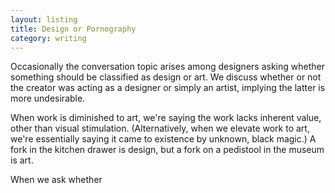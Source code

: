 ```yaml
---
layout: listing
title: Design or Pornography
category: writing
---
```


Occasionally the conversation topic arises among designers asking whether something should be classified as design or art. We discuss whether or not the creator was acting as a designer or simply an artist, implying the latter is more undesirable.

When work is diminished to art, we're saying the work lacks inherent value, other than visual stimulation. (Alternatively, when we elevate work to art, we're essentially saying it came to existence by unknown, black magic.) A fork in the kitchen drawer is design, but a fork on a pedistool in the museum is art.

When we ask whether 